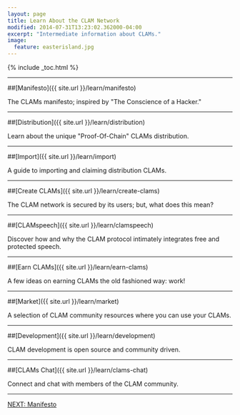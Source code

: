 ```yaml
---
layout: page
title: Learn About the CLAM Network
modified: 2014-07-31T13:23:02.362000-04:00
excerpt: "Intermediate information about CLAMs."
image:
  feature: easterisland.jpg
---
```


{% include _toc.html %}

---

##[Manifesto]({{ site.url }}/learn/manifesto)

The CLAMs manifesto; inspired by "The Conscience of a Hacker."

---

##[Distribution]({{ site.url }}/learn/distribution)

Learn about the unique "Proof-Of-Chain" CLAMs distribution.

---

##[Import]({{ site.url }}/learn/import)

A guide to importing and claiming distribution CLAMs.

---

##[Create CLAMs]({{ site.url }}/learn/create-clams)

The CLAM network is secured by its users; but, what does this mean?

---

##[CLAMspeech]({{ site.url }}/learn/clamspeech)

Discover how and why the CLAM protocol intimately integrates free and protected speech.

---

##[Earn CLAMs]({{ site.url }}/learn/earn-clams)

A few ideas on earning CLAMs the old fashioned way: work!

---

##[Market]({{ site.url }}/learn/market)

A selection of CLAM community resources where you can use your CLAMs.

---

##[Development]({{ site.url }}/learn/development)

CLAM development is open source and community driven.

---

##[CLAMs Chat]({{ site.url }}/learn/clams-chat)

Connect and chat with members of the CLAM community.

---

<a markdown="0" href="{{ site.url }}/learn/manifesto" class="btn">NEXT: Manifesto</a>